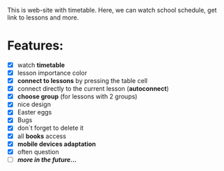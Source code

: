 This is web-site with timetable. Here, we can watch school schedule, get link to lessons and more.

# Features:
  - [x] watch **timetable**
  - [x] lesson importance color
  - [x] **connect to lessons** by pressing the table cell
  - [x] connect directly to the current lesson (**autoconnect**)
  - [x] **choose group** (for lessons with 2 groups)
  - [x] nice design
  - [x] Easter eggs
  - [x] Bugs
  - [x] don`t forget to delete it
  - [x] all **books** access
  - [x] **mobile devices adaptation**
  - [x] often question
  - [ ] ***more in the future...***
